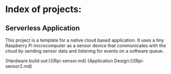# Index of projects:

## Serverless Application
This project is a template for a native cloud based application. It uses a tiny Raspberry Pi microcomputer as a sensor device that communicates with the cloud by sending sensor data and listening for events on a software queue.

{Hardware build out:}](Rpi-sensor.md)
{Application Design:}](Rpi-sensor2.md)
